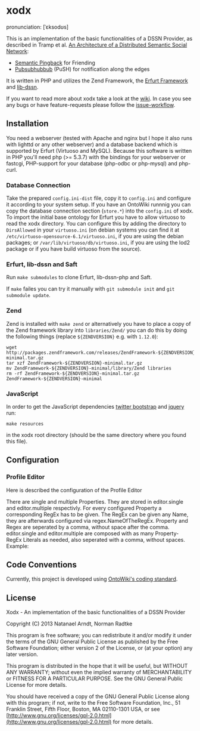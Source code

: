 xodx
====

pronunciation: [ˈɛksodʊs]

This is an implementation of the basic functionalities of a DSSN Provider, as described in Tramp et al. [An Architecture of a Distributed Semantic Social Network](http://www.semantic-web-journal.net/sites/default/files/swj201_4.pdf):
* [Semantic Pingback](http://aksw.org/Projects/SemanticPingback) for Friending
* [Pubsubhubbub](http://code.google.com/p/pubsubhubbub/) (PuSH) for notification along the edges

It is written in PHP and utilizes the Zend Framework, the [Erfurt Framework](http://erfurt-framework.org/) and [lib-dssn](https://github.com/AKSW/lib-dssn-php).

If you want to read more about xodx take a look at the [wiki](https://github.com/white-gecko/xodx/wiki). In case you see any bugs or have feature-requests please follow the [issue-workflow](https://github.com/white-gecko/xodx/wiki/Issue-Workflow).

Installation
------------
You need a webserver (tested with Apache and nginx but I hope it also runs with lighttd or any other webserver) and a database backend which is supported by Erfurt (Virtuoso and MySQL).
Because this software is written in PHP you'll need php (>= 5.3.7) with the bindings for your webserver or fastcgi, PHP-support for your database (php-odbc or php-mysql) and php-curl.

### Database Connection
Take the prepared `config.ini-dist` file, copy it to `config.ini` and configure it according to your system setup.
If you have an OntoWiki runnnig you can copy the database connection section (`store.*`) into the `config.ini` of xodx.
To import the initial base ontology for Erfurt you have to allow virtuoso to read the xodx directory.
You can configure this by adding the directory to `DirsAllowed` in your `virtuoso.ini` (on debian systems you can find it at `/etc/virtuoso-opensource-6.1/virtuoso.ini`, if you are using the debian packages; or `/var/lib/virtuoso/db/virtuoso.ini`, if you are using the lod2 package or if you have build virtuoso from the source).

### Erfurt, lib-dssn and Saft
Run `make submodules` to clone Erfurt, lib-dssn-php and Saft.

If `make` failes you can try it manually with `git submodule init` and `git submodule update`.

### Zend
Zend is installed with `make zend` or alternatively you have to place a copy of the Zend framework library into `libraries/Zend/` you can do this by doing the following things (replace `${ZENDVERSION}` e.g. with `1.12.0`):

    wget http://packages.zendframework.com/releases/ZendFramework-${ZENDVERSION}/ZendFramework-${ZENDVERSION}-minimal.tar.gz
    tar xzf ZendFramework-${ZENDVERSION}-minimal.tar.gz
    mv ZendFramework-${ZENDVERSION}-minimal/library/Zend libraries
    rm -rf ZendFramework-${ZENDVERSION}-minimal.tar.gz ZendFramework-${ZENDVERSION}-minimal

### JavaScript
In order to get the JavaScript dependencies [twitter bootstrap](http://twitter.github.com/bootstrap/) and [jquery](http://jquery.com/) run:

    make resources

in the xodx root directory (should be the same directory where you found this file).

Configuration
-------------
### Profile Editor
Here is described the configuration of the Profile Editor

There are single and multiple Properties. They are stored in editor.single and editor.multiple respectivly. For every configured Property a corresponding RegEx has to be given. The RegEx can be given any Name, they are afterwards configured via regex.NameOfTheRegEx. Property and Regex are seperated by a comma, without space after the comma. editor.single and editor.multiple are composed with as many Property-RegEx Literals as needed, also seperated with a comma, without spaces.
Example:


Code Conventions
----------------
Currently, this project is developed using [OntoWiki's coding standard](https://github.com/AKSW/OntoWiki/wiki/Coding-Standards).

License
-------
Xodx - An implementation of the basic functionalities of a DSSN Provider

Copyright (C) 2013  Natanael Arndt, Norman Radtke

This program is free software; you can redistribute it and/or modify
it under the terms of the GNU General Public License as published by
the Free Software Foundation; either version 2 of the License, or
(at your option) any later version.

This program is distributed in the hope that it will be useful,
but WITHOUT ANY WARRANTY; without even the implied warranty of
MERCHANTABILITY or FITNESS FOR A PARTICULAR PURPOSE.  See the
GNU General Public License for more details.

You should have received a copy of the GNU General Public License along
with this program; if not, write to the Free Software Foundation, Inc.,
51 Franklin Street, Fifth Floor, Boston, MA 02110-1301 USA, or see
[http://www.gnu.org/licenses/gpl-2.0.html](http://www.gnu.org/licenses/gpl-2.0.html)
for more details.
